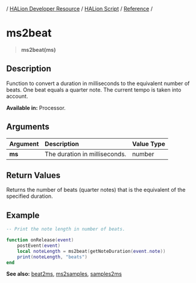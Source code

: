 / [HALion Developer Resource](../../HALion-Developer-Resource.md) / [HALion Script](./HALion-Script.md) / [Reference](./Reference.md) /

# ms2beat

>**ms2beat(ms)**

## Description

Function to convert a duration in milliseconds to the equivalent number of beats. One beat equals a quarter note. The current tempo is taken into account.

**Available in:** Processor.

## Arguments

|Argument|Description|Value Type|
|:-|:-|:-|
|**ms**|The duration in milliseconds.|number|

## Return Values

Returns the number of beats (quarter notes) that is the equivalent of the specified duration.

## Example

```lua
-- Print the note length in number of beats.

function onRelease(event)
    postEvent(event)
    local noteLength = ms2beat(getNoteDuration(event.note))
    print(noteLength, "beats")
end
```

**See also:** [beat2ms](./beat2ms.md), [ms2samples](./ms2samples.md), [samples2ms](./samples2ms.md)